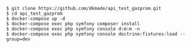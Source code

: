 
    $ git clone https://github.com/dkmade/api_test_gazprom.git
    $ cd api_test_gazprom
    $ docker-compose up -d
    $ docker-compose exec php symfony composer install
    $ docker-compose exec php symfony console d:m:m -n
    $ docker-compose exec php symfony console doctrine:fixtures:load --group=dev